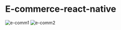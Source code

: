 # E-commerce-react-native


![e-comm1](https://user-images.githubusercontent.com/61947084/229450881-f6acb90a-31ff-498e-bebb-e7a5934859ea.png)
![e-comm2](https://user-images.githubusercontent.com/61947084/229451269-b17f19e5-e38e-439a-9b52-5d826b58cf75.png)
